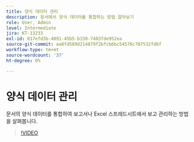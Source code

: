 ```yaml
---
title: 양식 데이터 관리
description: 문서에서 양식 데이터를 통합하는 방법 알아보기
role: User, Admin
level: Intermediate
jira: KT-13233
exl-id: 017efd3b-4091-45b5-b330-7483fde952ea
source-git-commit: aa8fd589d214879f2bfcb6bc54576c707532fd6f
workflow-type: tm+mt
source-wordcount: '37'
ht-degree: 0%

---
```


# 양식 데이터 관리

문서의 양식 데이터를 통합하여 보고서나 Excel 스프레드시트에서 보고 관리하는 방법을 살펴봅니다.

>[!VIDEO](https://video.tv.adobe.com/v/3419330?quality=12&learn=on&hidetitle=true)
